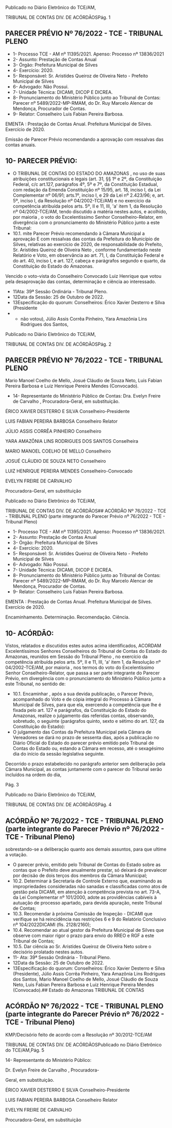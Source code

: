 Publicado  no  Diário  Eletrônico do TCE/AM,

TRIBUNAL DE CONTAS DIV. DE ACÓRDÃOSPág. 1

## PARECER PRÉVIO Nº 76/2022 - TCE - TRIBUNAL PLENO

- 1- Processo TCE - AM nº 11395/2021. Apenso: Processo nº  13836/2021
- 2- Assunto: Prestação de Contas Anual
- 3- Órgão: Prefeitura Municipal de Silves
- 4- Exercício: 2020.
- 5- Responsável: Sr. Aristídes Queiroz de Oliveira Neto - Prefeito Municipal de Silves
- 6- Advogado: Não Possui.
- 7- Unidade Técnica: DICAMI, DICOP E DICREA.
- 8- Pronunciamento  do  Ministério  Público  junto  ao  Tribunal  de  Contas: Parecer  nº 5489/2022-MP-RMAM,  do  Dr.  Ruy  Marcelo  Alencar  de  Mendonça,  Procurador  de Contas.
- 9- Relator: Conselheiro Luis Fabian Pereira Barbosa.

EMENTA :  Prestação  de  Contas  Anual.    Prefeitura Municipal de Silves.  Exercício de 2020.

Emissão de Parecer Prévio recomendando a aprovação com ressalvas das contas anuais.

## 10-  PARECER PRÉVIO:

- O  TRIBUNAL  DE  CONTAS  DO  ESTADO  DO  AMAZONAS ,  no  uso  de  suas atribuições  constitucionais  e  legais  (art.  31,  §§  1º  e  2º,  da  Constituição  Federal,  c/c art.127,  parágrafos  4º,  5º  e  7º,  da  Constituição  Estadual,  com  redação  da  Emenda Constituição nº 15/95, art. 18, inciso I, da Lei Complementar nº 06/91; arts.1º, inciso I, e 29  da  Lei  nº  2.423/96;  e,  art.  5º,  inciso  I,  da  Resolução  nº  04/2002-TCE/AM)  e  no exercício da competência atribuída pelos arts. 5º, II e 11, III, 'a' item 1, da Resolução nº 04/2002-TCE/AM, tendo discutido a matéria nestes autos, e acolhido, por maioria , o voto do Excelentíssimo Senhor Conselheiro-Relator, em divergência com o pronunciamento do Ministério Público junto a este Tribunal:
- 10.1.  mite Parecer Prévio recomendando à Câmara Municipal a aprovação E com ressalvas das contas da Prefeitura do Município de Silves, relativas ao  exercício  de  2020,  de  responsabilidade  do  Prefeito, Sr. Aristídes Queiroz de Oliveira Neto , conforme fundamentado neste Relatório e Voto, em observância ao art. 71, I, da Constituição Federal e do art. 40, inciso I, e art. 127, cabeça e parágrafos segundo e quarto, da Constituição do Estado do Amazonas.

Vencido  o  voto-vista  do  Conselheiro  Convocado  Luiz  Henrique  que  votou  pela desaprovação das contas, determinação e ciência ao interessado.

- 11Ata: 39ª Sessão Ordinária - Tribunal Pleno.
- 12Data da Sessão: 25 de Outubro de 2022.
- 13Especificação do quorum: Conselheiros: Érico Xavier Desterro e Silva (Presidente
- - não votou), Júlio Assis Corrêa Pinheiro, Yara Amazônia Lins Rodrigues dos Santos,

Publicado  no  Diário  Eletrônico do TCE/AM,

TRIBUNAL DE CONTAS DIV. DE ACÓRDÃOSPág. 2

## PARECER PRÉVIO Nº 76/2022 - TCE - TRIBUNAL PLENO

Mario  Manoel  Coelho  de  Mello,  Josué  Cláudio  de  Souza  Neto,  Luis  Fabian  Pereira Barbosa e Luiz Henrique Pereira Mendes (Convocado).

- 14-  Representante do Ministério Público de Contas: Dra. Evelyn Freire de Carvalho , Procuradora-Geral, em substituição.

ÉRICO XAVIER DESTERRO E SILVA Conselheiro-Presidente

LUIS FABIAN PEREIRA BARBOSA Conselheiro Relator

JÚLIO ASSIS CORRÊA PINHEIRO Conselheiro

YARA AMAZÔNIA LINS RODRIGUES DOS SANTOS Conselheira

MARIO MANOEL COELHO DE MELLO Conselheiro

JOSUÉ CLÁUDIO DE SOUZA NETO Conselheiro

LUIZ HENRIQUE PEREIRA MENDES Conselheiro-Convocado

EVELYN FREIRE DE CARVALHO

Procuradora-Geral, em substituição

Publicado  no  Diário  Eletrônico do TCE/AM,

TRIBUNAL DE CONTAS DIV. DE ACÓRDÃOS## ACÓRDÃO Nº 76/2022 - TCE - TRIBUNAL PLENO (parte integrante do Parecer Prévio nº 76/2022 - TCE - Tribunal Pleno)

- 1- Processo TCE - AM nº 11395/2021. Apenso: Processo nº  13836/2021.
- 2- Assunto: Prestação de Contas Anual
- 3- Órgão: Prefeitura Municipal de Silves
- 4- Exercício: 2020.
- 5- Responsável: Sr. Aristídes Queiroz de Oliveira Neto - Prefeito Municipal de Silves
- 6- Advogado: Não Possui.
- 7- Unidade Técnica: DICAMI, DICOP E DICREA.
- 8- Pronunciamento  do  Ministério  Público  junto  ao  Tribunal  de  Contas: Parecer  nº 5489/2022-MP-RMAM,  do  Dr.  Ruy  Marcelo  Alencar  de  Mendonça,  Procurador  de Contas.
- 9- Relator: Conselheiro Luis Fabian Pereira Barbosa.

EMENTA :  Prestação  de  Contas  Anual.    Prefeitura Municipal de Silves. Exercício de 2020.

Encaminhamento.  Determinação. Recomendação. Ciência.

## 10-  ACÓRDÃO:

Vistos,  relatados  e  discutidos  estes  autos  acima  identificados, ACORDAM Excelentíssimos Senhores Conselheiros do Tribunal de Contas do Estado do Amazonas, reunidos em Sessão do Tribunal Pleno , no exercício da competência atribuída pelos arts. 5º, II e 11, III, 'a' item 1, da Resolução nº 04/2002-TCE/AM, por maioria , nos termos do voto do Excelentíssimo Senhor Conselheiro-Relator, que passa a ser parte integrante do Parecer Prévio, em divergência com o pronunciamento do Ministério Público junto a este Tribunal, no sentido de:

- 10.1. Encaminhar , após a sua devida publicação, o Parecer Prévio, acompanhado  do  Voto  e  de  cópia  integral  do  Processo  à  Câmara Municipal de Silves, para que ela, exercendo a competência que lhe é fixada pelo art. 127  e  parágrafos,  da  Constituição do  Estado  do Amazonas,  realize  o  julgamento  das  referidas  contas,  observando, sobretudo, o seguinte (parágrafos quinto, sexto e sétimo do art. 127, da Constituição do Estado):
- O julgamento das Contas da Prefeitura Municipal pela Câmara de Vereadores se dará no prazo de sessenta dias, após a publicação no Diário Oficial do Estado do parecer prévio emitido pelo  Tribunal  de  Contas  do  Estado  ou,  estando  a  Câmara  em recesso,  até  o  sexagésimo  dia  do  início  da  sessão  legislativa seguinte.

Decorrido o prazo estabelecido no parágrafo anterior sem deliberação pela Câmara Municipal, as contas juntamente com o parecer do Tribunal serão incluídos na ordem do dia,

Pág. 3

Publicado  no  Diário  Eletrônico do TCE/AM,

TRIBUNAL DE CONTAS DIV. DE ACÓRDÃOSPág. 4

## ACÓRDÃO Nº 76/2022 - TCE - TRIBUNAL PLENO (parte integrante do Parecer Prévio nº 76/2022 - TCE - Tribunal Pleno)

sobrestando-se a deliberação quanto aos demais assuntos, para que ultime a votação.

- O  parecer  prévio,  emitido  pelo  Tribunal  de  Contas  do  Estado sobre  as  contas  que  o  Prefeito  deve  anualmente  prestar,  só deixará de prevalecer por decisão de dois terços dos membros da Câmara Municipal;
- 10.2. Determinar à Secretaria de  Controle Externo  que,  examinando  as impropriedades consideradas não sanadas e classificadas como atos de gestão pela DICAMI, em atenção à competência prevista no art. 73-A, da Lei Complementar nº 101/2000, adote as providências cabíveis à autuação de processo apartado, para devida apuração, neste Tribunal de Contas;
- 10.3. Recomendar à próxima Comissão de Inspeção - DICAMI que verifique se há reincidência nas restrições 6 e 9 do Relatório Conclusivo nº 104/2022DICAMI (fls. 2128/2160);
- 10.4. Recomendar ao  atual  gestor  da  Prefeitura  Municipal  de  Silves  que observe  com  maior  rigor  o  prazo  para  envio  do  RREO  e  RGF  a  este Tribunal de Contas;
- 10.5. Dar ciência ao Sr. Aristídes Queiroz de Oliveira Neto sobre o decisório prolatado nestes autos.
- 11- Ata: 39ª Sessão Ordinária - Tribunal Pleno.
- 12Data da Sessão: 25 de Outubro de 2022.
- 13Especificação do quorum: Conselheiros: Érico Xavier Desterro e Silva (Presidente), Júlio Assis Corrêa Pinheiro, Yara Amazônia Lins Rodrigues dos Santos, Mario  Manoel  Coelho  de  Mello,  Josué  Cláudio  de  Souza  Neto,  Luis  Fabian  Pereira Barbosa e Luiz Henrique Pereira Mendes (Convocado).## Estado do Amazonas TRIBUNAL DE CONTAS

## ACÓRDÃO Nº 76/2022 - TCE - TRIBUNAL PLENO (parte integrante do Parecer Prévio nº 76/2022 - TCE - Tribunal Pleno)

KMP/Decisório feito de acordo com a Resolução nº 30/2012-TCE/AM

TRIBUNAL DE CONTAS DIV. DE ACÓRDÃOSPublicado  no  Diário  Eletrônico do TCE/AM,Pág. 5

14-  Representante do Ministério Público:

Dr. Evelyn Freire de Carvalho , Procuradora-

Geral, em substituição.

ÉRICO XAVIER DESTERRO E SILVA Conselheiro-Presidente

LUIS FABIAN PEREIRA BARBOSA Conselheiro Relator

EVELYN FREIRE DE CARVALHO

Procuradora-Geral, em substituição
